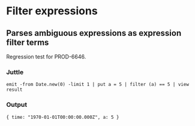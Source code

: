 # Filter expressions

## Parses ambiguous expressions as expression filter terms

Regression test for PROD-6646.

### Juttle

    emit -from Date.new(0) -limit 1 | put a = 5 | filter (a) == 5 | view result

### Output

    { time: "1970-01-01T00:00:00.000Z", a: 5 }
